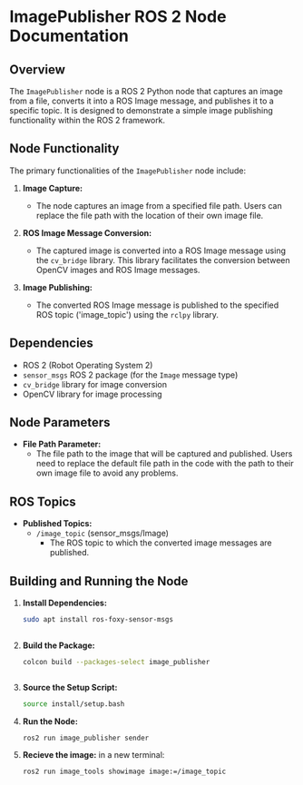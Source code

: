 # ImagePublisher ROS 2 Node Documentation

## Overview

The `ImagePublisher` node is a ROS 2 Python node that captures an image from a file, converts it into a ROS Image message, and publishes it to a specific topic. It is designed to demonstrate a simple image publishing functionality within the ROS 2 framework.

## Node Functionality

The primary functionalities of the `ImagePublisher` node include:

1. **Image Capture:**
   - The node captures an image from a specified file path. Users can replace the file path with the location of their own image file.

2. **ROS Image Message Conversion:**
   - The captured image is converted into a ROS Image message using the `cv_bridge` library. This library facilitates the conversion between OpenCV images and ROS Image messages.

3. **Image Publishing:**
   - The converted ROS Image message is published to the specified ROS topic ('image_topic') using the `rclpy` library.

## Dependencies

- ROS 2 (Robot Operating System 2)
- `sensor_msgs` ROS 2 package (for the `Image` message type)
- `cv_bridge` library for image conversion
- OpenCV library for image processing

## Node Parameters

- **File Path Parameter:**
  - The file path to the image that will be captured and published. Users need to replace the default file path in the code with the path to their own image file to avoid any problems.

## ROS Topics

- **Published Topics:**
  - `/image_topic` (sensor_msgs/Image)
    - The ROS topic to which the converted image messages are published.

## Building and Running the Node

1. **Install Dependencies:**
   ```bash
   sudo apt install ros-foxy-sensor-msgs
  

2. **Build the Package:**
   ```bash
   colcon build --packages-select image_publisher
   


3. **Source the Setup Script:**
   ```bash
   source install/setup.bash


4. **Run the Node:**
   ```bash
   ros2 run image_publisher sender


5. **Recieve the image:**
   in a new terminal:
   ```bash
   ros2 run image_tools showimage image:=/image_topic



